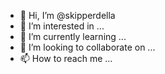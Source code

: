 - 👋 Hi, I’m @skipperdella
- 👀 I’m interested in ...
- 🌱 I’m currently learning ...
- 💞️ I’m looking to collaborate on ...
- 📫 How to reach me ...

<!---
skipperdella/skipperdella is a ✨ special ✨ repository because its `README.md` (this file) appears on your GitHub profile.
You can click the Preview link to take a look at your changes.
--->
